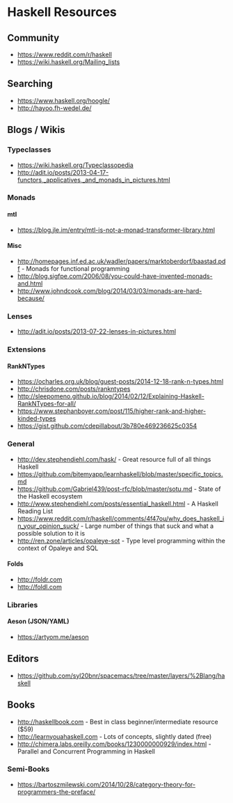 # Haskell Resources

## Community

* https://www.reddit.com/r/haskell
* https://wiki.haskell.org/Mailing_lists

## Searching

* https://www.haskell.org/hoogle/
* http://hayoo.fh-wedel.de/

## Blogs / Wikis

### Typeclasses

* https://wiki.haskell.org/Typeclassopedia
* http://adit.io/posts/2013-04-17-functors,_applicatives,_and_monads_in_pictures.html

### Monads

#### mtl

* https://blog.jle.im/entry/mtl-is-not-a-monad-transformer-library.html

#### Misc

* http://homepages.inf.ed.ac.uk/wadler/papers/marktoberdorf/baastad.pdf - Monads for functional programming
* http://blog.sigfpe.com/2006/08/you-could-have-invented-monads-and.html
* http://www.johndcook.com/blog/2014/03/03/monads-are-hard-because/

### Lenses

* http://adit.io/posts/2013-07-22-lenses-in-pictures.html

### Extensions

#### RankNTypes

* https://ocharles.org.uk/blog/guest-posts/2014-12-18-rank-n-types.html
* http://chrisdone.com/posts/rankntypes
* http://sleepomeno.github.io/blog/2014/02/12/Explaining-Haskell-RankNTypes-for-all/
* https://www.stephanboyer.com/post/115/higher-rank-and-higher-kinded-types
* https://gist.github.com/cdepillabout/3b780e469236625c0354

### General

* http://dev.stephendiehl.com/hask/ - Great resource full of all things Haskell
* https://github.com/bitemyapp/learnhaskell/blob/master/specific_topics.md
* https://github.com/Gabriel439/post-rfc/blob/master/sotu.md - State of the Haskell ecosystem
* http://www.stephendiehl.com/posts/essential_haskell.html - A Haskell Reading List
* https://www.reddit.com/r/haskell/comments/4f47ou/why_does_haskell_in_your_opinion_suck/ - Large number of things that suck and what a possible solution to it is
* http://ren.zone/articles/opaleye-sot - Type level programming within the context of Opaleye and SQL

#### Folds

* http://foldr.com
* http://foldl.com

### Libraries

#### Aeson (JSON/YAML)

* https://artyom.me/aeson

## Editors

* https://github.com/syl20bnr/spacemacs/tree/master/layers/%2Blang/haskell

## Books

* http://haskellbook.com - Best in class beginner/intermediate resource ($59)
* http://learnyouahaskell.com - Lots of concepts, slightly dated (free)
* http://chimera.labs.oreilly.com/books/1230000000929/index.html - Parallel and Concurrent Programming in Haskell

### Semi-Books

* https://bartoszmilewski.com/2014/10/28/category-theory-for-programmers-the-preface/
